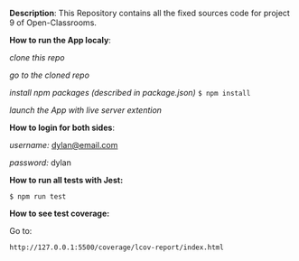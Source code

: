 **Description**:
This Repository contains all the fixed sources code for project 9 of Open-Classrooms.

**How to run the App localy**:

*clone this repo*

*go to the cloned repo*

*install npm packages (described in package.json)*
`$ npm install`

*launch the App with live server extention*

**How to login for both sides**:

*username:* dylan@email.com

*password:* dylan


**How to run all tests with Jest:**

`$ npm run test`

**How to see test coverage:**

Go to:

``http://127.0.0.1:5500/coverage/lcov-report/index.html``


